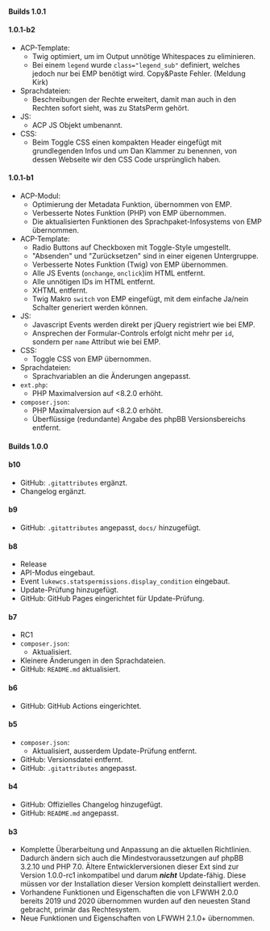 #### Builds 1.0.1

#### 1.0.1-b2
* ACP-Template:
  * Twig optimiert, um im Output unnötige Whitespaces zu eliminieren.
  * Bei einem `legend` wurde `class="legend_sub"` definiert, welches jedoch nur bei EMP benötigt wird. Copy&Paste Fehler. (Meldung Kirk)
* Sprachdateien:
  * Beschreibungen der Rechte erweitert, damit man auch in den Rechten sofort sieht, was zu StatsPerm gehört.
* JS:
  * ACP JS Objekt umbenannt.
* CSS:
  * Beim Toggle CSS einen kompakten Header eingefügt mit grundlegenden Infos und um Dan Klammer zu benennen, von dessen Webseite wir den CSS Code ursprünglich haben.

#### 1.0.1-b1
* ACP-Modul:
  * Optimierung der Metadata Funktion, übernommen von EMP.
  * Verbesserte Notes Funktion (PHP) von EMP übernommen.
  * Die aktualisierten Funktionen des Sprachpaket-Infosystems von EMP übernommen.
* ACP-Template:
  * Radio Buttons auf Checkboxen mit Toggle-Style umgestellt.
  * "Absenden" und "Zurücksetzen" sind in einer eigenen Untergruppe.
  * Verbesserte Notes Funktion (Twig) von EMP übernommen.
  * Alle JS Events (`onchange`, `onclick`)im HTML entfernt.
  * Alle unnötigen IDs im HTML entfernt.
  * XHTML entfernt.
  * Twig Makro `switch` von EMP eingefügt, mit dem einfache Ja/nein Schalter generiert werden können. 
* JS:
  * Javascript Events werden direkt per jQuery registriert wie bei EMP.
  * Ansprechen der Formular-Controls erfolgt nicht mehr per `id`, sondern per `name` Attribut wie bei EMP.
* CSS:
  * Toggle CSS von EMP übernommen.
* Sprachdateien:
  * Sprachvariablen an die Änderungen angepasst.
* `ext.php`:
  * PHP Maximalversion auf <8.2.0 erhöht.
* `composer.json`:
  * PHP Maximalversion auf <8.2.0 erhöht.
  * Überflüssige (redundante) Angabe des phpBB Versionsbereichs entfernt.

#### Builds 1.0.0

#### b10
* GitHub: `.gitattributes` ergänzt.
* Changelog ergänzt.

#### b9
* GitHub: `.gitattributes` angepasst, `docs/` hinzugefügt.

#### b8
* Release
* API-Modus eingebaut.
* Event `lukewcs.statspermissions.display_condition` eingebaut.
* Update-Prüfung hinzugefügt.
* GitHub: GitHub Pages eingerichtet für Update-Prüfung.

#### b7
* RC1
* `composer.json`:
  * Aktualisiert.
* Kleinere Änderungen in den Sprachdateien.
* GitHub: `README.md` aktualisiert.

#### b6
* GitHub: GitHub Actions eingerichtet.

#### b5
* `composer.json`: 
  * Aktualisiert, ausserdem Update-Prüfung entfernt.
* GitHub: Versionsdatei entfernt.
* GitHub: `.gitattributes` angepasst.

#### b4
* GitHub: Offizielles Changelog hinzugefügt.
* GitHub: `README.md` angepasst.

#### b3
* Komplette Überarbeitung und Anpassung an die aktuellen Richtlinien. Dadurch ändern sich auch die Mindestvoraussetzungen auf phpBB 3.2.10 und PHP 7.0. Ältere Entwicklerversionen dieser Ext sind zur Version 1.0.0-rc1 inkompatibel und darum ***nicht*** Update-fähig. Diese müssen vor der Installation dieser Version komplett deinstalliert werden.
* Vorhandene Funktionen und Eigenschaften die von LFWWH 2.0.0 bereits 2019 und 2020 übernommen wurden auf den neuesten Stand gebracht, primär das Rechtesystem.
* Neue Funktionen und Eigenschaften von LFWWH 2.1.0+ übernommen.
